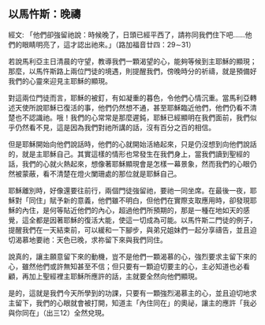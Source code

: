 ## 以馬忤斯：晚禱 ##

經文: 「他們卻強留祂說：時候晚了，日頭已經平西了，請祢同我們住下吧……他們的眼睛明亮了，這才認出祂來。」（路加福音廿四：29∼31）



若說馬利亞主日清晨的守望，教導我們一顆渴望的心，能夠等候到主耶穌的顯現；那麼，以馬忤斯路上兩位門徒的境遇，則提醒我們，傍晚時分的祈禱，就是預備好我們的心靈來迎見主耶穌的顯現。

對這兩位門徒而言，耶穌的被釘，有如凝重的暮色，令他們心情沉重。當馬利亞轉述天使所說耶穌已復活的事，他們仍然想不通，甚至耶穌臨近他們，他們仍看不清楚也不認識祂。哦！我們的心常常是那麼遲鈍，耶穌已經顯明在我們面前，我們似乎仍然看不見，這是因為我們對祂所講的話，沒有百分之百的相信。

但是耶穌開始向他們說話時，他們的心就開始活絡起來，只是仍沒想到向他們說話的，就是主耶穌自己。其實這樣的情形也常發生在我們身上，當我們讀到聖經的話，我們的心就火熱起來，想像著耶穌顯現會是怎樣一幕景象，然而我們的心眼仍然被蒙蔽，看不清楚在燈火闌珊處的那位就是耶穌自己。

耶穌離別時，好像還要往前行，兩個門徒強留祂，要祂一同坐席。在最後一夜，耶穌對「同住」賦予新的意義，他們雖不明白，但他們在實際支取應用時，卻發現耶穌的內住，是何等貼近他們的內心，超過他們所預期的，那是一種在地如天的感覺，這全都是因著耶穌的復活大能，使這一切成為可能。以馬忤斯二門徒的例子，提醒我們在一天結束前，可以緩和一下腳步，與弟兄姐妹們一起分享禱告，並且迫切渴慕地要祂：天色已晚，求祢留下來與我們同住。

說真的，讓主願意留下來的動機，豈不是他們一顆渴慕的心，強烈要求主留下來的心，雖然他們或許無知甚至不信；但只要有一顆迫切要主的心，主必知道也必看顧，再加上聖經裡主耶穌所應許的話，主就要全然向他們顯現。

是的，這就是我們今天所學到的功課，只要有一顆強烈渴慕主的心，並且迫切地求主留下，我們的心眼就會被打開，知道主「內住同在」的奧祕，讓主的應許「我必與你同在」（出三12）全然兌現。